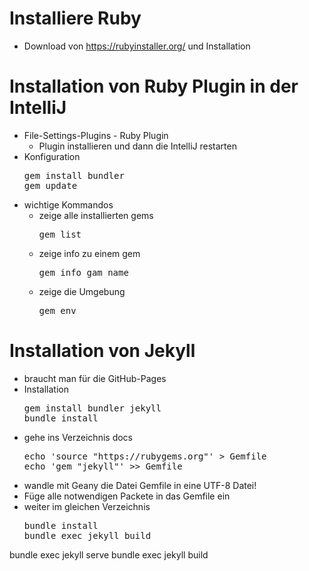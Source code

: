 # Installiere Ruby 
* Download von https://rubyinstaller.org/ und Installation

# Installation von Ruby Plugin in der IntelliJ
* File-Settings-Plugins - Ruby Plugin
  * Plugin installieren und dann die IntelliJ restarten
* Konfiguration
  <pre>gem install bundler
  gem update
  </pre>
* wichtige Kommandos
  * zeige alle installierten gems<br><pre>gem list</pre>
  * zeige info zu einem gem<br><pre>gem info gam_name</pre>
  * zeige die Umgebung<br><pre>gem env</pre>

# Installation von Jekyll
* braucht man für die GitHub-Pages
* Installation 
  <pre>gem install bundler jekyll
  bundle install
  </pre>
* gehe ins Verzeichnis docs
  <pre>echo 'source "https://rubygems.org"' > Gemfile
  echo 'gem "jekyll"' >> Gemfile
  </pre>
* wandle mit Geany die Datei Gemfile in eine UTF-8 Datei! 
* Füge alle notwendigen Packete in das Gemfile ein
* weiter im gleichen Verzeichnis
  <pre>bundle install
  bundle exec jekyll build
  </pre>


bundle exec jekyll serve
bundle exec jekyll build